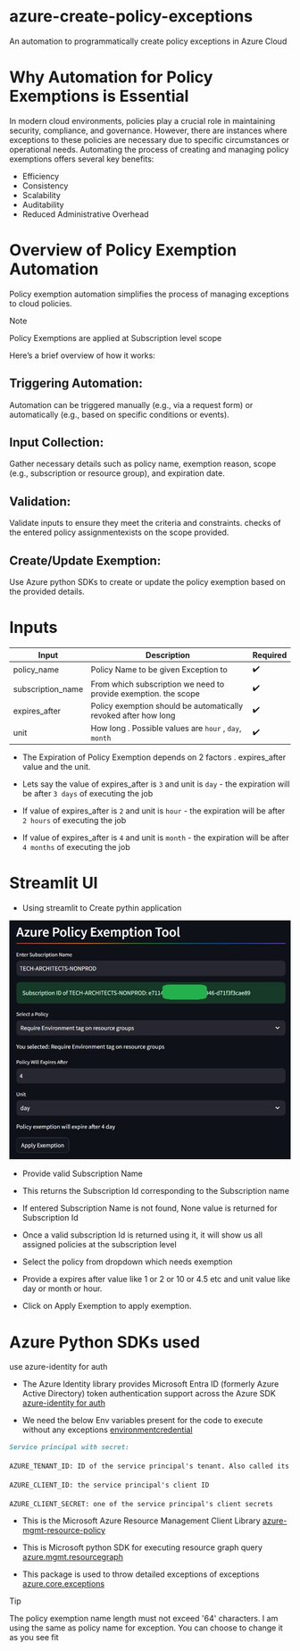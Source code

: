 # azure-create-policy-exceptions
An automation to programmatically create policy exceptions in Azure Cloud

# Why Automation for Policy Exemptions is Essential

In modern cloud environments, policies play a crucial role in maintaining security, compliance,
and governance. However, there are instances where exceptions to these policies are necessary due to specific circumstances 
or operational needs. Automating the process of creating and managing policy exemptions offers several key benefits:

* Efficiency
* Consistency
* Scalability
* Auditability
* Reduced Administrative Overhead

# Overview of Policy Exemption Automation

Policy exemption automation simplifies the process of managing exceptions to cloud policies. 

>[!NOTE]
> Policy Exemptions are applied at Subscription level scope

Here’s a brief overview of how it works:

## Triggering Automation:

Automation can be triggered manually (e.g., via a request form) or automatically (e.g., based on specific conditions or events).

## Input Collection:

Gather necessary details such as policy name, exemption reason, scope (e.g., subscription or resource group), and expiration date.

## Validation:

Validate inputs to ensure they meet the criteria and constraints. checks of the entered policy assignmentexists on the scope provided.

## Create/Update Exemption:

Use Azure python SDKs to create or update the policy exemption based on the provided details.

# Inputs

| Input               | Description | Required |
|---------------------|-------------|----------|
| policy_name | Policy Name to be given Exception to | :heavy_check_mark: |
| subscription_name | From which subscription we need to provide exemption. the scope | :heavy_check_mark: |
| expires_after | Policy exemption should be automatically revoked after how long | :heavy_check_mark: |
| unit | How long . Possible values are `hour` , `day`, `month` | :heavy_check_mark: |

* The Expiration of Policy Exemption depends on 2 factors . expires_after value and the unit.

* Lets say the value of expires_after is `3` and unit is `day` - the expiration will be after `3 days` of executing the job 

* If value of expires_after is `2` and unit is `hour` - the expiration will be after `2 hours` of executing the job 

* If value of expires_after is `4` and unit is `month` - the expiration will be after `4 months` of executing the job 

# Streamlit UI

* Using streamlit to Create pythin application 

![policy-exemption-example.jpeg](policy-exemption-example.jpeg)

* Provide valid Subscription Name  

* This returns the Subscription Id corresponding to the Subscription name

* If entered Subscription Name is not found, None value is returned for Subscription Id 

* Once a valid subscription Id is returned using it, it will show us all assigned policies at the subscription level

* Select the policy from dropdown which needs exemption

* Provide a expires after value like 1 or 2 or 10 or 4.5 etc and unit value like day or month or hour.

* Click on Apply Exemption to apply exemption.

# Azure Python SDKs used
use azure-identity for auth

* The Azure Identity library provides Microsoft Entra ID (formerly Azure Active Directory) token authentication support across the Azure SDK 
[azure-identity for auth](https://learn.microsoft.com/en-us/python/api/overview/azure/identity-readme?view=azure-python)

* We need the below Env variables present for the code to execute without any exceptions
[environmentcredential](https://learn.microsoft.com/en-us/python/api/azure-identity/azure.identity.environmentcredential?view=azure-python)

```markdown
Service principal with secret:

AZURE_TENANT_ID: ID of the service principal's tenant. Also called its 'directory' ID.

AZURE_CLIENT_ID: the service principal's client ID

AZURE_CLIENT_SECRET: one of the service principal's client secrets
```

* This is the Microsoft Azure Resource Management Client Library [azure-mgmt-resource-policy](https://learn.microsoft.com/en-us/python/api/azure-mgmt-resource/azure.mgmt.resource.policy.v2022_06_01.operations.policyassignmentsoperations?view=azure-python#azure-mgmt-resource-policy-v2022-06-01-operations-policyassignmentsoperations-list)

* This is Microsoft python SDK for executing resource graph query [azure.mgmt.resourcegraph](https://learn.microsoft.com/en-us/python/api/azure-mgmt-resourcegraph/azure.mgmt.resourcegraph.resourcegraphclient?view=azure-python)

* This package is used to throw detailed exceptions of exceptions [azure.core.exceptions](https://learn.microsoft.com/en-us/python/api/azure-core/azure.core.exceptions?view=azure-python)

>[!TIP]
> The policy exemption name length must not exceed '64' characters. I am using the same as policy name for exception.
> You can choose to change it as you see fit 

